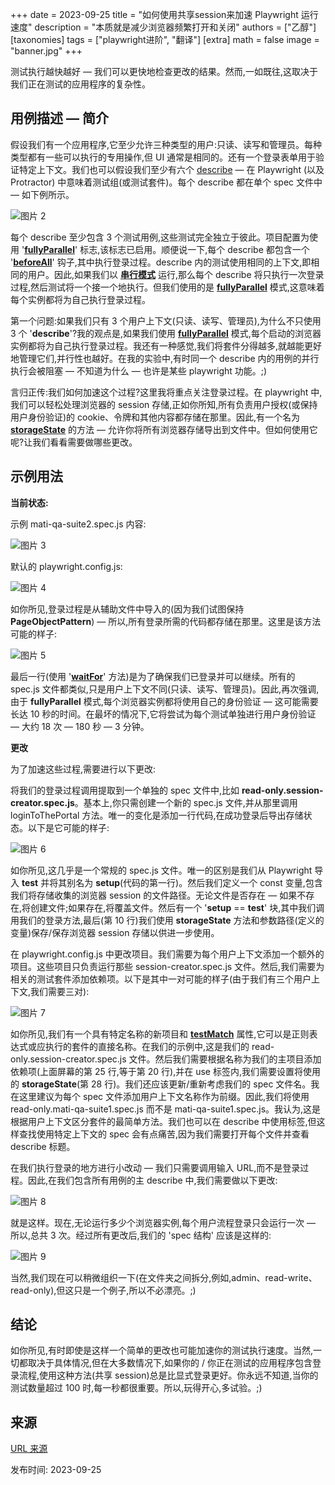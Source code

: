 +++
date = 2023-09-25
title = "如何使用共享session来加速 Playwright 运行速度"
description = "本质就是减少浏览器频繁打开和关闭"
authors = ["乙醇"]
[taxonomies]
tags = ["playwright进阶", "翻译"]
[extra]
math = false
image = "banner.jpg"
+++

测试执行越快越好 — 我们可以更快地检查更改的结果。然而,一如既往,这取决于我们正在测试的应用程序的复杂性。

## **用例描述 — 简介**

假设我们有一个应用程序,它至少允许三种类型的用户:只读、读写和管理员。每种类型都有一些可以执行的专用操作,但 UI 通常是相同的。还有一个登录表单用于验证特定上下文。我们也可以假设我们至少有六个 [describe](https://playwright.dev/docs/next/api/class-test#test-describe-1) — 在 Playwright (以及 Protractor) 中意味着测试组(或测试套件)。每个 describe 都在单个 spec 文件中 — 如下例所示。

![图片 2](https://miro.medium.com/v2/resize:fit:313/1*wNJjaL8-2bovtmvM3vIY7w.png)

每个 describe 至少包含 3 个测试用例,这些测试完全独立于彼此。项目配置为使用 '[**fullyParallel**](https://playwright.dev/docs/next/api/class-testproject#test-project-fully-parallel)' 标志,该标志已启用。顺便说一下,每个 describe 都包含一个 '[**beforeAll**](https://playwright.dev/docs/next/api/class-test#test-before-all-1)' 钩子,其中执行登录过程。describe 内的测试使用相同的上下文,即相同的用户。因此,如果我们以 [**串行模式**](https://playwright.dev/docs/next/test-parallel#serial-mode) 运行,那么每个 describe 将只执行一次登录过程,然后测试将一个接一个地执行。但我们使用的是 [**fullyParallel**](https://playwright.dev/docs/next/api/class-testproject#test-project-fully-parallel) 模式,这意味着每个实例都将为自己执行登录过程。

第一个问题:如果我们只有 3 个用户上下文(只读、读写、管理员),为什么不只使用 3 个 '**describe**'?我的观点是,如果我们使用 [**fullyParallel**](https://playwright.dev/docs/next/api/class-testproject#test-project-fully-parallel) 模式,每个启动的浏览器实例都将为自己执行登录过程。我还有一种感觉,我们将套件分得越多,就越能更好地管理它们,并行性也越好。在我的实验中,有时同一个 describe 内的用例的并行执行会被阻塞 — 不知道为什么 — 也许是某些 playwright 功能。;)

言归正传:我们如何加速这个过程?这里我将重点关注登录过程。在 playwright 中,我们可以轻松处理浏览器的 session 存储,正如你所知,所有负责用户授权(或保持用户身份验证)的 cookie、令牌和其他内容都存储在那里。因此,有一个名为 [**storageState**](https://playwright.dev/docs/next/api/class-browsercontext#browser-context-storage-state) 的方法 — 允许你将所有浏览器存储导出到文件中。但如何使用它呢?让我们看看需要做哪些更改。

## **示例用法**

**当前状态:**

示例 mati-qa-suite2.spec.js 内容:

![图片 3](https://miro.medium.com/v2/resize:fit:700/1*Rt0W-cF7hD7bAGZ3-1Hwkg.png)

默认的 playwright.config.js:

![图片 4](https://miro.medium.com/v2/resize:fit:700/1*vV8rOAzhR1rYghknpNU6Zw.png)

如你所见,登录过程是从辅助文件中导入的(因为我们试图保持 **PageObjectPattern**) — 所以,所有登录所需的代码都存储在那里。这里是该方法可能的样子:

![图片 5](https://miro.medium.com/v2/resize:fit:700/1*iVRC5ewpPFtBSs2A-dfeMQ.png)

最后一行(使用 '[**waitFor**](https://playwright.dev/docs/next/api/class-locator#locator-wait-for)' 方法)是为了确保我们已登录并可以继续。所有的 spec.js 文件都类似,只是用户上下文不同(只读、读写、管理员)。因此,再次强调,由于 **fullyParallel** 模式,每个浏览器实例都将使用自己的身份验证 — 这可能需要长达 10 秒的时间。在最坏的情况下,它将尝试为每个测试单独进行用户身份验证 — 大约 18 次 — 180 秒 — 3 分钟。

**更改**

为了加速这些过程,需要进行以下更改:

将我们的登录过程调用提取到一个单独的 spec 文件中,比如 **read-only.session-creator.spec.js**。基本上,你只需创建一个新的 spec.js 文件,并从那里调用 loginToThePortal 方法。唯一的变化是添加一行代码,在成功登录后导出存储状态。以下是它可能的样子:

![图片 6](https://miro.medium.com/v2/resize:fit:666/1*CqSDEvGM2G01eKkSsFuYFw.png)

如你所见,这几乎是一个常规的 spec.js 文件。唯一的区别是我们从 Playwright 导入 **test** 并将其别名为 **setup**(代码的第一行)。然后我们定义一个 const 变量,包含我们将存储收集的浏览器 session 的文件路径。无论文件是否存在 — 如果不存在,将创建文件;如果存在,将覆盖文件。然后有一个 '**setup** \== **test**' 块,其中我们调用我们的登录方法,最后(第 10 行)我们使用 **storageState** 方法和参数路径(定义的变量)保存/保存浏览器 session 存储以供进一步使用。

在 playwright.config.js 中更改项目。我们需要为每个用户上下文添加一个额外的项目。这些项目只负责运行那些 session-creator.spec.js 文件。然后,我们需要为相关的测试套件添加依赖项。以下是其中一对可能的样子(由于我们有三个用户上下文,我们需要三对):

![图片 7](https://miro.medium.com/v2/resize:fit:615/1*hLWGaPp6epvjddruA3pQ1g.png)

如你所见,我们有一个具有特定名称的新项目和 [**testMatch**](https://playwright.dev/docs/next/api/class-testproject#test-project-test-match) 属性,它可以是正则表达式或应执行的套件的直接名称。在我们的示例中,这是我们的 read-only.session-creator.spec.js 文件。然后我们需要根据名称为我们的主项目添加依赖项(上面屏幕的第 25 行,等于第 20 行),并在 use 标签内,我们需要设置将使用的 **storageState**(第 28 行)。我们还应该更新/重新考虑我们的 spec 文件名。我在这里建议为每个 spec 文件添加用户上下文名称作为前缀。因此,我们将使用 read-only.mati-qa-suite1.spec.js 而不是 mati-qa-suite1.spec.js。我认为,这是根据用户上下文区分套件的最简单方法。我们也可以在 describe 中使用标签,但这样查找使用特定上下文的 spec 会有点痛苦,因为我们需要打开每个文件并查看 describe 标题。

在我们执行登录的地方进行小改动 — 我们只需要调用输入 URL,而不是登录过程。因此,在我们包含所有用例的主 describe 中,我们需要做以下更改:

![图片 8](https://miro.medium.com/v2/resize:fit:700/1*0x9wrBtkPLYO04L7Hl_eJA.png)

就是这样。现在,无论运行多少个浏览器实例,每个用户流程登录只会运行一次 — 所以,总共 3 次。经过所有更改后,我们的 'spec 结构' 应该是这样的:

![图片 9](https://miro.medium.com/v2/resize:fit:355/1*Ud2NjOqVeHEAEGq6icVTpA.png)

当然,我们现在可以稍微组织一下(在文件夹之间拆分,例如,admin、read-write、read-only),但这只是一个例子,所以不必漂亮。;)

## 结论

如你所见,有时即使是这样一个简单的更改也可能加速你的测试执行速度。当然,一切都取决于具体情况,但在大多数情况下,如果你的 / 你正在测试的应用程序包含登录流程,使用这种方法(共享 session)总是比显式登录更好。你永远不知道,当你的测试数量超过 100 时,每一秒都很重要。所以,玩得开心,多试验。;)

## 来源

[URL 来源](https://mati-qa.medium.com/speeding-up-tests-execution-in-playwright-shared-session-aca3d4d1b092)

发布时间: 2023-09-25
